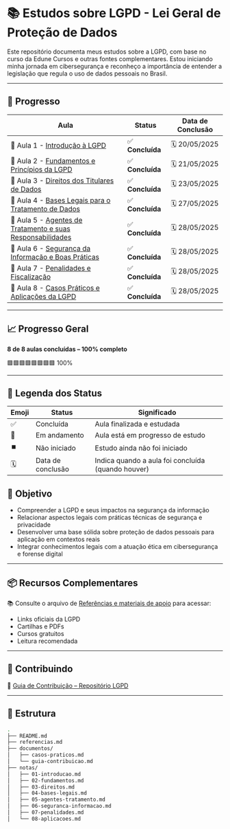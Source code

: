 # 📚 Estudos sobre LGPD - Lei Geral de Proteção de Dados

Este repositório documenta meus estudos sobre a LGPD, com base no curso da Edune Cursos e outras fontes complementares. Estou iniciando minha jornada em cibersegurança e reconheço a importância de entender a legislação que regula o uso de dados pessoais no Brasil.

---

## 📅 Progresso


| Aula | Status | Data de Conclusão |
|------|--------|-------------------|
| 📘 Aula 1 - [Introdução à LGPD](./notas/01-introducao.md) | ✅ **Concluída** | 🗓️ 20/05/2025 |
| 📘 Aula 2 - [Fundamentos e Princípios da LGPD](./notas/02-fundamentos.md)| ✅ **Concluída** | 🗓️ 21/05/2025 |
| 📘 Aula 3 - [Direitos dos Titulares de Dados](./notas/03-direitos.md) | ✅ **Concluída** | 🗓️ 23/05/2025 |
| 📘 Aula 4 - [Bases Legais para o Tratamento de Dados](./notas/04-bases-legais.md) | ✅ **Concluída** | 🗓️ 27/05/2025 |
| 📘 Aula 5 - [Agentes de Tratamento e suas Responsabilidades](./notas/05-agentes.md) | ✅ **Concluída** | 🗓️ 28/05/2025 |
| 📘 Aula 6 - [Segurança da Informação e Boas Práticas](./notas/06-seguranca.md) | ✅ **Concluída** | 🗓️ 28/05/2025 |
| 📘 Aula 7 - [Penalidades e Fiscalização](./notas/07-penalidades.md) | ✅ **Concluída** | 🗓️ 28/05/2025 |
| 📘 Aula 8 - [Casos Práticos e Aplicações da LGPD](./notas/08-aplicacoes.md) | ✅ **Concluída** | 🗓️ 28/05/2025 |

---

## 📈 Progresso Geral

**8 de 8 aulas concluídas – 100% completo**

🟩🟩🟩🟩🟩🟩🟩🟩 100%

---

## 📘 Legenda dos Status

| Emoji | Status          | Significado                                           |
|-------|------------------|-------------------------------------------------------|
| ✅    | Concluída         | Aula finalizada e estudada                           |
| 🔄    | Em andamento      | Aula está em progresso de estudo                     |
| ⏹️    | Não iniciado      | Estudo ainda não foi iniciado                        |
| 🗓️    | Data de conclusão | Indica quando a aula foi concluída (quando houver)  |

## 🧠 Objetivo

- Compreender a LGPD e seus impactos na segurança da informação
- Relacionar aspectos legais com práticas técnicas de segurança e privacidade
- Desenvolver uma base sólida sobre proteção de dados pessoais para aplicação em contextos reais
- Integrar conhecimentos legais com a atuação ética em cibersegurança e forense digital

---

## 📦 Recursos Complementares

📚 Consulte o arquivo de [Referências e materiais de apoio](./referencias.md) para acessar:

- Links oficiais da LGPD  
- Cartilhas e PDFs  
- Cursos gratuitos  
- Leitura recomendada

---

## 🤝 Contribuindo

📘 [Guia de Contribuição – Repositório LGPD](./documentos/guia-contribuicao.md)

---

## 📁 Estrutura

```bash
.
├── README.md
├── referencias.md
├── documentos/
│   ├── casos-praticos.md
│   └── guia-contribuicao.md
├── notas/
│   ├── 01-introducao.md
│   ├── 02-fundamentos.md
│   ├── 03-direitos.md
│   ├── 04-bases-legais.md
│   ├── 05-agentes-tratamento.md
│   ├── 06-seguranca-informacao.md
│   ├── 07-penalidades.md
│   └── 08-aplicacoes.md

